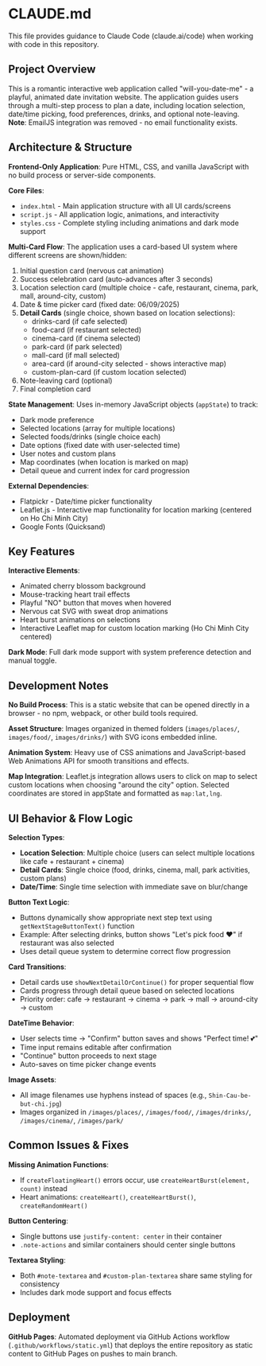 # CLAUDE.md

This file provides guidance to Claude Code (claude.ai/code) when working with code in this repository.

## Project Overview

This is a romantic interactive web application called "will-you-date-me" - a playful, animated date invitation website. The application guides users through a multi-step process to plan a date, including location selection, date/time picking, food preferences, drinks, and optional note-leaving. **Note**: EmailJS integration was removed - no email functionality exists.

## Architecture & Structure

**Frontend-Only Application**: Pure HTML, CSS, and vanilla JavaScript with no build process or server-side components.

**Core Files**:
- `index.html` - Main application structure with all UI cards/screens
- `script.js` - All application logic, animations, and interactivity
- `styles.css` - Complete styling including animations and dark mode support

**Multi-Card Flow**: The application uses a card-based UI system where different screens are shown/hidden:
1. Initial question card (nervous cat animation)
2. Success celebration card (auto-advances after 3 seconds)
3. Location selection card (multiple choice - cafe, restaurant, cinema, park, mall, around-city, custom)
4. Date & time picker card (fixed date: 06/09/2025)
5. **Detail Cards** (single choice, shown based on location selections):
   - drinks-card (if cafe selected)
   - food-card (if restaurant selected)  
   - cinema-card (if cinema selected)
   - park-card (if park selected)
   - mall-card (if mall selected)
   - area-card (if around-city selected - shows interactive map)
   - custom-plan-card (if custom location selected)
6. Note-leaving card (optional)
7. Final completion card

**State Management**: Uses in-memory JavaScript objects (`appState`) to track:
- Dark mode preference
- Selected locations (array for multiple locations)
- Selected foods/drinks (single choice each)
- Date options (fixed date with user-selected time)
- User notes and custom plans
- Map coordinates (when location is marked on map)
- Detail queue and current index for card progression

**External Dependencies**:
- Flatpickr - Date/time picker functionality
- Leaflet.js - Interactive map functionality for location marking (centered on Ho Chi Minh City)
- Google Fonts (Quicksand)

## Key Features

**Interactive Elements**:
- Animated cherry blossom background
- Mouse-tracking heart trail effects
- Playful "NO" button that moves when hovered
- Nervous cat SVG with sweat drop animations
- Heart burst animations on selections
- Interactive Leaflet map for custom location marking (Ho Chi Minh City centered)

**Dark Mode**: Full dark mode support with system preference detection and manual toggle.

## Development Notes

**No Build Process**: This is a static website that can be opened directly in a browser - no npm, webpack, or other build tools required.

**Asset Structure**: Images organized in themed folders (`images/places/`, `images/food/`, `images/drinks/`) with SVG icons embedded inline.

**Animation System**: Heavy use of CSS animations and JavaScript-based Web Animations API for smooth transitions and effects.

**Map Integration**: Leaflet.js integration allows users to click on map to select custom locations when choosing "around the city" option. Selected coordinates are stored in appState and formatted as `map:lat,lng`.

## UI Behavior & Flow Logic

**Selection Types**:
- **Location Selection**: Multiple choice (users can select multiple locations like cafe + restaurant + cinema)
- **Detail Cards**: Single choice (food, drinks, cinema, mall, park activities, custom plans)
- **Date/Time**: Single time selection with immediate save on blur/change

**Button Text Logic**: 
- Buttons dynamically show appropriate next step text using `getNextStageButtonText()` function
- Example: After selecting drinks, button shows "Let's pick food ♥" if restaurant was also selected
- Uses detail queue system to determine correct flow progression

**Card Transitions**:
- Detail cards use `showNextDetailOrContinue()` for proper sequential flow
- Cards progress through detail queue based on selected locations
- Priority order: cafe → restaurant → cinema → park → mall → around-city → custom

**DateTime Behavior**:
- User selects time → "Confirm" button saves and shows "Perfect time! 💕"
- Time input remains editable after confirmation
- "Continue" button proceeds to next stage
- Auto-saves on time picker change events

**Image Assets**: 
- All image filenames use hyphens instead of spaces (e.g., `Shin-Cau-be-but-chi.jpg`)
- Images organized in `/images/places/`, `/images/food/`, `/images/drinks/`, `/images/cinema/`, `/images/park/`

## Common Issues & Fixes

**Missing Animation Functions**: 
- If `createFloatingHeart()` errors occur, use `createHeartBurst(element, count)` instead
- Heart animations: `createHeart()`, `createHeartBurst()`, `createRandomHeart()`

**Button Centering**: 
- Single buttons use `justify-content: center` in their container
- `.note-actions` and similar containers should center single buttons

**Textarea Styling**:
- Both `#note-textarea` and `#custom-plan-textarea` share same styling for consistency
- Includes dark mode support and focus effects

## Deployment

**GitHub Pages**: Automated deployment via GitHub Actions workflow (`.github/workflows/static.yml`) that deploys the entire repository as static content to GitHub Pages on pushes to main branch.